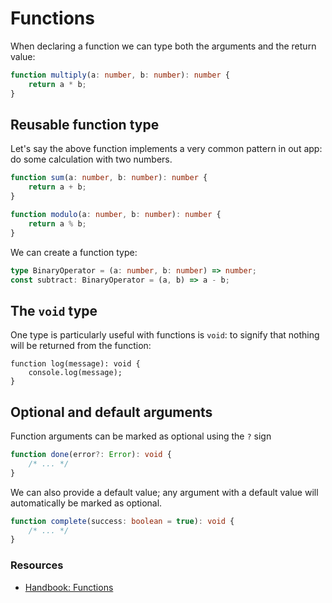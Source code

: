 # Functions

When declaring a function we can type both the arguments and the return value:

```typescript
function multiply(a: number, b: number): number {
    return a * b;
}
```

## Reusable function type

Let's say the above function implements a very common pattern in out app: do some calculation with two numbers.

```typescript
function sum(a: number, b: number): number {
    return a + b;
}

function modulo(a: number, b: number): number {
    return a % b;
}
```

We can create a function type:

```typescript
type BinaryOperator = (a: number, b: number) => number;
const subtract: BinaryOperator = (a, b) => a - b;
```

## The `void` type

One type is particularly useful with functions is `void`: to signify that nothing will be returned from the function:

```
function log(message): void {
    console.log(message);
}
``` 

## Optional and default arguments

Function arguments can be marked as optional using the `?` sign

```typescript
function done(error?: Error): void {
    /* ... */
}
```

We can also provide a default value; any argument with a default value will automatically be marked as optional.

```typescript
function complete(success: boolean = true): void {
    /* ... */
}
```

### Resources

- [Handbook: Functions](https://www.typescriptlang.org/docs/handbook/functions.html)
